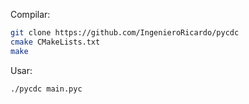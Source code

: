 Compilar:

```bash
git clone https://github.com/IngenieroRicardo/pycdc
cmake CMakeLists.txt
make
```

Usar:

```bash
./pycdc main.pyc
```
